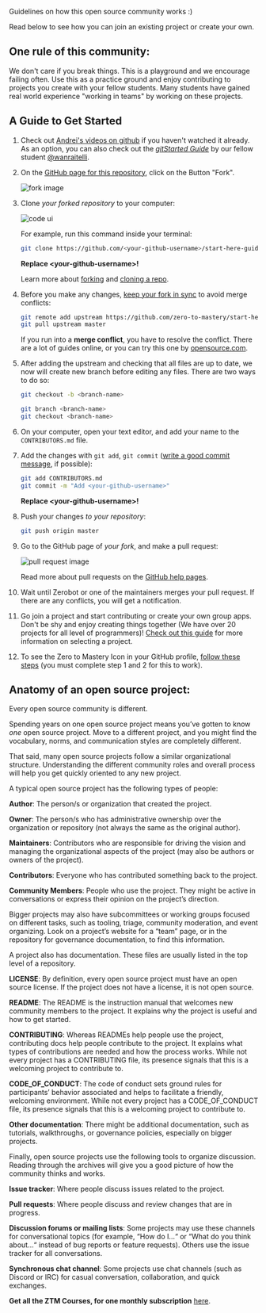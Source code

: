 Guidelines on how this open source community works :)

Read below to see how you can join an existing project or create your own.

## One rule of this community:

We don't care if you break things. This is a playground and we encourage failing often. Use this as a practice ground and enjoy contributing to projects you create with your fellow students. Many students have gained real world experience "working in teams" by working on these projects.

## A Guide to Get Started

1. Check out [Andrei's videos on github](https://www.youtube.com/watch?v=JN63v_czZqI) if you haven't watched it already. As an option, you can also check out the    [_gitStarted Guide_](https://github.com/zero-to-mastery/start-here-guidelines/blob/855a00243db60c71905f6e3afd95ebf2cf7459a0/gitstartedguideoptimized.pdf) by      our fellow student [@wanraitelli](https://github.com/wanraitelli).

2. On the [GitHub page for this repository](https://github.com/zero-to-mastery/start-here-guidelines), click on the Button "Fork".

   ![fork image](https://help.github.com/assets/images/help/repository/fork_button.jpg)

3. Clone _your forked repository_ to your computer:

   ![code ui](https://docs.github.com/assets/images/help/repository/code-button.png)

    For example, run this command inside your terminal:

    ```bash
    git clone https://github.com/<your-github-username>/start-here-guidelines.git
    ```

    **Replace \<your-github-username\>!**

    Learn more about [forking](https://help.github.com/en/github/getting-started-with-github/fork-a-repo) and [cloning a repo](https://docs.github.com/en/github/creating-cloning-and-archiving-repositories/cloning-a-repository).


4. Before you make any changes, [keep your fork in sync](https://www.freecodecamp.org/news/how-to-sync-your-fork-with-the-original-git-repository/) to avoid merge conflicts:

    ```bash
    git remote add upstream https://github.com/zero-to-mastery/start-here-guidelines.git
    git pull upstream master
    ```

    If you run into a **merge conflict**, you have to resolve the conflict. There are a lot of guides online, or you can try this one by [opensource.com](https://opensource.com/article/20/4/git-merge-conflict).

5. After adding the upstream and checking that all files are up to date, we now will create new branch before editing any files. There are two ways to do so:
    
    ```bash
    git checkout -b <branch-name>
    ```
    
    ```bash
    git branch <branch-name>
    git checkout <branch-name>
    ```


6. On your computer, open your text editor, and add your name to the `CONTRIBUTORS.md` file.

7. Add the changes with `git add`, `git commit` ([write a good commit message](https://chris.beams.io/posts/git-commit/), if possible):

    ```bash
    git add CONTRIBUTORS.md
    git commit -m "Add <your-github-username>"
    ```

    **Replace \<your-github-username\>!**

8. Push your changes _to your repository_:

    ```bash
    git push origin master
    ```

9. Go to the GitHub page of _your fork_, and make a pull request:

    ![pull request image](https://help.github.com/assets/images/help/pull_requests/choose-base-and-compare-branches.png)

    Read more about pull requests on the [GitHub help pages](https://help.github.com/en/github/collaborating-with-issues-and-pull-requests/creating-a-pull-request).

10. Wait until Zerobot or one of the maintainers merges your pull request. If there are any conflicts, you will get a notification.

11. Go join a project and start contributing or create your own group apps. Don't be shy and enjoy creating things together (We have over 20 projects for all level of programmers)! [Check out this guide](https://github.com/zero-to-mastery/start-here-guidelines/blob/master/Get_Started.md) for more information on selecting a project.

12. To see the Zero to Mastery Icon in your GitHub profile, [follow these steps](https://help.github.com/articles/publicizing-or-hiding-organization-membership/) (you must complete step 1 and 2 for this to work).

## Anatomy of an open source project:

Every open source community is different.

Spending years on one open source project means you’ve gotten to know _one_ open source project. Move to a different project, and you might find the vocabulary, norms, and communication styles are completely different.

That said, many open source projects follow a similar organizational structure. Understanding the different community roles and overall process will help you get quickly oriented to any new project.

A typical open source project has the following types of people:

**Author**: The person/s or organization that created the project.

**Owner**: The person/s who has administrative ownership over the organization or repository (not always the same as the original author).

**Maintainers**: Contributors who are responsible for driving the vision and managing the organizational aspects of the project (may also be authors or owners of the project).

**Contributors**: Everyone who has contributed something back to the project.

**Community Members**: People who use the project. They might be active in conversations or express their opinion on the project’s direction.

Bigger projects may also have subcommittees or working groups focused on different tasks, such as tooling, triage, community moderation, and event organizing. Look on a project’s website for a “team” page, or in the repository for governance documentation, to find this information.

A project also has documentation. These files are usually listed in the top level of a repository.

**LICENSE**: By definition, every open source project must have an open source license. If the project does not have a license, it is not open source.

**README**: The README is the instruction manual that welcomes new community members to the project. It explains why the project is useful and how to get started.

**CONTRIBUTING**: Whereas READMEs help people use the project, contributing docs help people contribute to the project. It explains what types of contributions are needed and how the process works. While not every project has a CONTRIBUTING file, its presence signals that this is a welcoming project to contribute to.

**CODE_OF_CONDUCT**: The code of conduct sets ground rules for participants’ behavior associated and helps to facilitate a friendly, welcoming environment. While not every project has a CODE_OF_CONDUCT file, its presence signals that this is a welcoming project to contribute to.

**Other documentation**: There might be additional documentation, such as tutorials, walkthroughs, or governance policies, especially on bigger projects.

Finally, open source projects use the following tools to organize discussion. Reading through the archives will give you a good picture of how the community thinks and works.

**Issue tracker**: Where people discuss issues related to the project.

**Pull requests**: Where people discuss and review changes that are in progress.

**Discussion forums or mailing lists**: Some projects may use these channels for conversational topics (for example, “How do I…“ or “What do you think about…“ instead of bug reports or feature requests). Others use the issue tracker for all conversations.

**Synchronous chat channel**: Some projects use chat channels (such as Discord or IRC) for casual conversation, collaboration, and quick exchanges.

**Get all the ZTM Courses, for one monthly subscription** [here](https://zerotomastery.io/courses?utm_source=github&utm_medium=start-here-guidelines).
